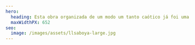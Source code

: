 ```yaml
---
hero:
  heading: Esta obra organizada de um modo um tanto caótico já foi uma boa idéia.
  maxWidthPX: 652
seo:
  image: /images/assets/llsaboya-large.jpg
---
```

